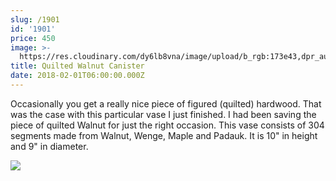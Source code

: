 ```yaml
---
slug: /1901
id: '1901'
price: 450
image: >-
  https://res.cloudinary.com/dy6lb8vna/image/upload/b_rgb:173e43,dpr_auto/v1/GB%20Bowlworks%20Gallery/DSC_3211a.jpg
title: Quilted Walnut Canister
date: 2018-02-01T06:00:00.000Z
---
```

Occasionally you get a really nice piece of figured (quilted) hardwood.  That was the case with this particular vase I just finished.  I had been saving the piece of quilted Walnut for just the right occasion. This vase consists of 304 segments made from Walnut, Wenge, Maple and Padauk. It is 10" in height and 9" in diameter.

![](https://res.cloudinary.com/dy6lb8vna/image/upload/v1548276581/GB%20Bowlworks%20Gallery/DSC_3204a.jpg)
